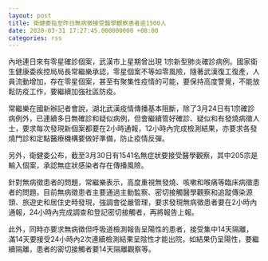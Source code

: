 ```yaml
---
layout: post
title: 衛健委指至昨日無病徵接受醫學觀察患者逾1500人
date: 2020-03-31 17:27:45.000000000 +08:00
categories: rss
---
```


內地連日來有零星確診個案，武漢市上星期曾出現 1宗新型肺炎確診病例。國家衛生健康委疾控局局長常繼樂承認，零星個案不等如零風險，隨著武漢復工復產，人員流動增加，存在零星個案，甚至有聚集性疫情的可能，要保持高度警覺，不能放鬆防疫工作，要繼續加強社區防疫。

常繼樂在國新辦記者會說，湖北武漢疫情傳播基本阻斷，除了3月24日有1宗確診病例外，已連續多日無確診和疑似病例，但會繼續管好確診、疑似和有發燒病徵人士，要求每次發現新個案都要在2小時通報，12小時內完成檢測結果，亦要求各發燒門診和定點醫療機構要做好準備，防止疫情反彈。

另外，衛健委公布，截至3月30日有1541名無症狀要接受醫學觀察，其中205宗是輸入個案，承認無症狀感染者存在傳播風險。

針對無病徵患者的問題，常繼樂表示，高度重視無發燒、咳嗽和喉痛等臨床病徵患者的問題，目前無病徵患者主要通過主動監察、密切接觸醫學觀察和追蹤傳染源頭、旅遊史和居住史時發現，強調會從嚴管理，要求發現無病徵患者要在2小時內通報，24小時內完成調查和登記密切接觸者，再將報告上報。

此外，同時亦要求無病徵但呼吸道檢測報告呈陽性的患者，接受集中14天隔離，滿14天要接受24小時內2次連續檢測結果呈陰性才能出院，如結果仍呈陽性，要繼續隔離，患者的密切接觸者要14天隔離觀察等。
